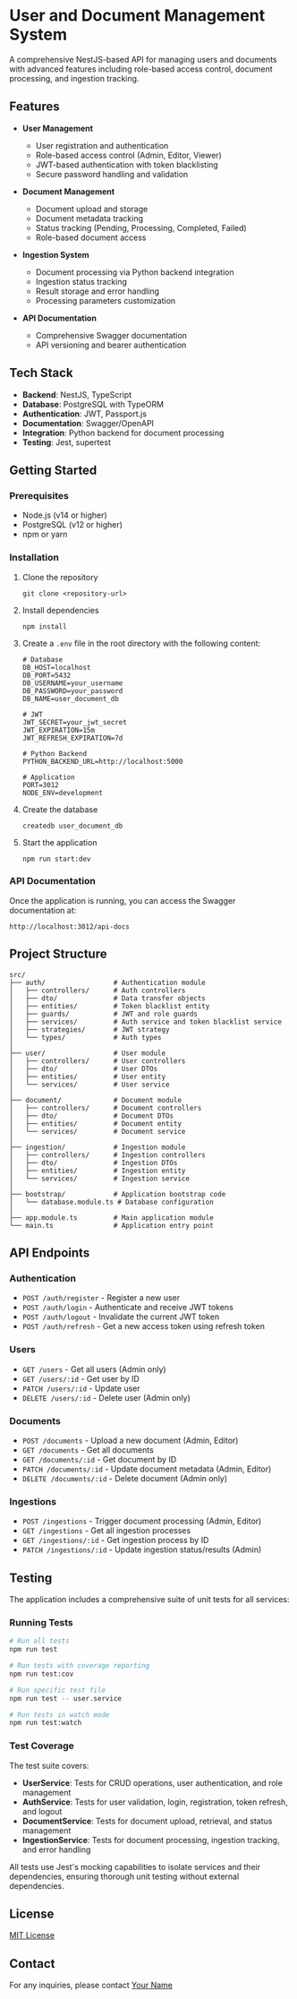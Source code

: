# User and Document Management System

A comprehensive NestJS-based API for managing users and documents with advanced features including role-based access control, document processing, and ingestion tracking.

## Features

- **User Management**
  - User registration and authentication
  - Role-based access control (Admin, Editor, Viewer)
  - JWT-based authentication with token blacklisting
  - Secure password handling and validation

- **Document Management**
  - Document upload and storage
  - Document metadata tracking
  - Status tracking (Pending, Processing, Completed, Failed)
  - Role-based document access

- **Ingestion System**
  - Document processing via Python backend integration
  - Ingestion status tracking
  - Result storage and error handling
  - Processing parameters customization

- **API Documentation**
  - Comprehensive Swagger documentation
  - API versioning and bearer authentication

## Tech Stack

- **Backend**: NestJS, TypeScript
- **Database**: PostgreSQL with TypeORM
- **Authentication**: JWT, Passport.js
- **Documentation**: Swagger/OpenAPI
- **Integration**: Python backend for document processing
- **Testing**: Jest, supertest

## Getting Started

### Prerequisites

- Node.js (v14 or higher)
- PostgreSQL (v12 or higher)
- npm or yarn

### Installation

1. Clone the repository
   ```
   git clone <repository-url>
   ```

2. Install dependencies
   ```
   npm install
   ```

3. Create a `.env` file in the root directory with the following content:
   ```
   # Database
   DB_HOST=localhost
   DB_PORT=5432
   DB_USERNAME=your_username
   DB_PASSWORD=your_password
   DB_NAME=user_document_db

   # JWT
   JWT_SECRET=your_jwt_secret
   JWT_EXPIRATION=15m
   JWT_REFRESH_EXPIRATION=7d

   # Python Backend
   PYTHON_BACKEND_URL=http://localhost:5000
   
   # Application
   PORT=3012
   NODE_ENV=development
   ```

4. Create the database
   ```
   createdb user_document_db
   ```

5. Start the application
   ```
   npm run start:dev
   ```

### API Documentation

Once the application is running, you can access the Swagger documentation at:
```
http://localhost:3012/api-docs
```

## Project Structure

```
src/
├── auth/                 # Authentication module
│   ├── controllers/      # Auth controllers
│   ├── dto/              # Data transfer objects
│   ├── entities/         # Token blacklist entity
│   ├── guards/           # JWT and role guards
│   ├── services/         # Auth service and token blacklist service
│   ├── strategies/       # JWT strategy
│   └── types/            # Auth types
│
├── user/                 # User module
│   ├── controllers/      # User controllers
│   ├── dto/              # User DTOs
│   ├── entities/         # User entity
│   └── services/         # User service
│
├── document/             # Document module
│   ├── controllers/      # Document controllers
│   ├── dto/              # Document DTOs
│   ├── entities/         # Document entity
│   └── services/         # Document service
│
├── ingestion/            # Ingestion module
│   ├── controllers/      # Ingestion controllers
│   ├── dto/              # Ingestion DTOs
│   ├── entities/         # Ingestion entity
│   └── services/         # Ingestion service
│
├── bootstrap/            # Application bootstrap code
│   └── database.module.ts # Database configuration
│
├── app.module.ts         # Main application module
└── main.ts               # Application entry point
```

## API Endpoints

### Authentication
- `POST /auth/register` - Register a new user
- `POST /auth/login` - Authenticate and receive JWT tokens
- `POST /auth/logout` - Invalidate the current JWT token
- `POST /auth/refresh` - Get a new access token using refresh token

### Users
- `GET /users` - Get all users (Admin only)
- `GET /users/:id` - Get user by ID
- `PATCH /users/:id` - Update user
- `DELETE /users/:id` - Delete user (Admin only)

### Documents
- `POST /documents` - Upload a new document (Admin, Editor)
- `GET /documents` - Get all documents
- `GET /documents/:id` - Get document by ID
- `PATCH /documents/:id` - Update document metadata (Admin, Editor)
- `DELETE /documents/:id` - Delete document (Admin only)

### Ingestions
- `POST /ingestions` - Trigger document processing (Admin, Editor)
- `GET /ingestions` - Get all ingestion processes
- `GET /ingestions/:id` - Get ingestion process by ID
- `PATCH /ingestions/:id` - Update ingestion status/results (Admin)

## Testing

The application includes a comprehensive suite of unit tests for all services:

### Running Tests

```bash
# Run all tests
npm run test

# Run tests with coverage reporting
npm run test:cov

# Run specific test file
npm run test -- user.service

# Run tests in watch mode
npm run test:watch
```

### Test Coverage

The test suite covers:

- **UserService**: Tests for CRUD operations, user authentication, and role management
- **AuthService**: Tests for user validation, login, registration, token refresh, and logout
- **DocumentService**: Tests for document upload, retrieval, and status management
- **IngestionService**: Tests for document processing, ingestion tracking, and error handling

All tests use Jest's mocking capabilities to isolate services and their dependencies, ensuring thorough unit testing without external dependencies.

## License

[MIT License](LICENSE)

## Contact

For any inquiries, please contact [Your Name](mailto:your.email@example.com)
